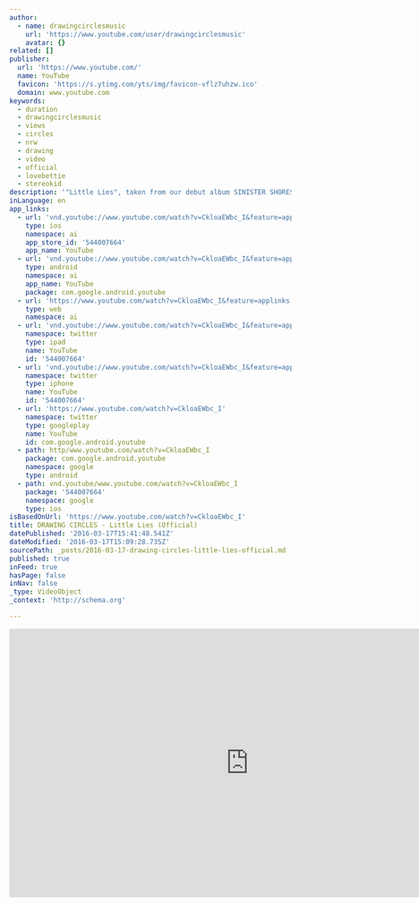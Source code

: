 ```yaml
---
author:
  - name: drawingcirclesmusic
    url: 'https://www.youtube.com/user/drawingcirclesmusic'
    avatar: {}
related: []
publisher:
  url: 'https://www.youtube.com/'
  name: YouTube
  favicon: 'https://s.ytimg.com/yts/img/favicon-vflz7uhzw.ico'
  domain: www.youtube.com
keywords:
  - duration
  - drawingcirclesmusic
  - views
  - circles
  - nrw
  - drawing
  - video
  - official
  - lovebettie
  - stereokid
description: '"Little Lies", taken from our debut album SINISTER SHORES. Out 11.03.2016 via Eat The Beat/Rough Trade Distribution. Available on iTunes, Spotify, CD & Vinyl!'
inLanguage: en
app_links:
  - url: 'vnd.youtube://www.youtube.com/watch?v=CkloaEWbc_I&feature=applinks'
    type: ios
    namespace: ai
    app_store_id: '544007664'
    app_name: YouTube
  - url: 'vnd.youtube://www.youtube.com/watch?v=CkloaEWbc_I&feature=applinks'
    type: android
    namespace: ai
    app_name: YouTube
    package: com.google.android.youtube
  - url: 'https://www.youtube.com/watch?v=CkloaEWbc_I&feature=applinks'
    type: web
    namespace: ai
  - url: 'vnd.youtube://www.youtube.com/watch?v=CkloaEWbc_I&feature=applinks'
    namespace: twitter
    type: ipad
    name: YouTube
    id: '544007664'
  - url: 'vnd.youtube://www.youtube.com/watch?v=CkloaEWbc_I&feature=applinks'
    namespace: twitter
    type: iphone
    name: YouTube
    id: '544007664'
  - url: 'https://www.youtube.com/watch?v=CkloaEWbc_I'
    namespace: twitter
    type: googleplay
    name: YouTube
    id: com.google.android.youtube
  - path: http/www.youtube.com/watch?v=CkloaEWbc_I
    package: com.google.android.youtube
    namespace: google
    type: android
  - path: vnd.youtube/www.youtube.com/watch?v=CkloaEWbc_I
    package: '544007664'
    namespace: google
    type: ios
isBasedOnUrl: 'https://www.youtube.com/watch?v=CkloaEWbc_I'
title: DRAWING CIRCLES - Little Lies (Official)
datePublished: '2016-03-17T15:41:48.541Z'
dateModified: '2016-03-17T15:09:28.735Z'
sourcePath: _posts/2016-03-17-drawing-circles-little-lies-official.md
published: true
inFeed: true
hasPage: false
inNav: false
_type: VideoObject
_context: 'http://schema.org'

---
```

<iframe src="https://cdn.embedly.com/widgets/media.html?src=https%3A%2F%2Fwww.youtube.com%2Fembed%2FCkloaEWbc_I%3Ffeature%3Doembed&amp;url=https%3A%2F%2Fwww.youtube.com%2Fwatch%3Fv%3DCkloaEWbc_I&amp;image=https%3A%2F%2Fi.ytimg.com%2Fvi%2FCkloaEWbc_I%2Fhqdefault.jpg&amp;key=b7d04c9b404c499eba89ee7072e1c4f7&amp;type=text%2Fhtml&amp;schema=youtube" width="854" height="480" scrolling="no" frameborder="0" allowfullscreen="allowfullscreen" style=""></iframe>